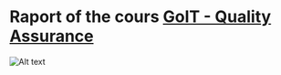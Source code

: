 # Raport of the cours [GoIT - Quality Assurance](https://qa.m.goit.global/pl/?utm_source=ref&utm_medium=ref&utm_campaign=mar) 

![Alt text](X:\-_Moje_portfoliO_-\Go_IT\_Maraton_QA_\Screeny-do_README\Maraton_1.0.jpg "Optional title")
